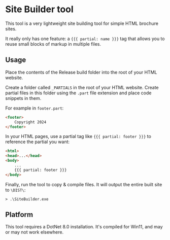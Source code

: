 Site Builder tool
=================

This tool is a very lightweight site building tool for simple HTML brochure sites.

It really only has one feature: a `{{{ partial: name }}}` tag that allows you to reuse small blocks of markup in multiple files.

Usage
-----
Place the contents of the Release build folder into the root of your HTML website.

Create a folder called `_PARTIALS` in the root of your HTML website.
Create partial files in this folder using the `.part` file extension and place code snippets in them.

For example in `footer.part`:

```html
<footer>
    Copyright 2024
</footer>
```

In your HTML pages, use a partial tag like `{{{ partial: footer }}}` to reference the partial you want:

```html
<html>
<head>...</head>
<body>
    ...
    {{{ partial: footer }}}
</body>
```

Finally, run the tool to copy & compile files. It will output the entire built site to `\DIST\`:

`> .\SiteBuilder.exe`

Platform
--------

This tool requires a DotNet 8.0 installation. It's compiled for Win11, and may or may not work elsewhere.